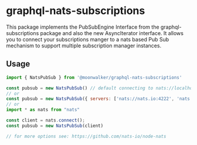 # graphql-nats-subscriptions

This package implements the PubSubEngine Interface from the graphql-subscriptions package and also the new AsyncIterator interface. It allows you to connect your subscriptions manger to a nats based Pub Sub mechanism to support multiple subscription manager instances.

## Usage

```javascript
import { NatsPubSub } from '@moonwalker/graphql-nats-subscriptions'

const pubsub = new NatsPubSub() // default connecting to nats://localhost:4222
// or
const pubsub = new NatsPubSub({ servers: ['nats://nats.io:4222', 'nats://nats.io:5222', 'nats://nats.io:6222'] })
// or
import * as nats from "nats"

const client = nats.connect();
const pubsub = new NatsPubSub(client)

// for more options see: https://github.com/nats-io/node-nats
```
